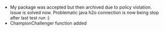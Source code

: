 - My package was accepted but then archived due to policy violation. Issue is solved now. Problematic java h2o connection is now being stop after last test run :) 
- ChampionChallenger function added

